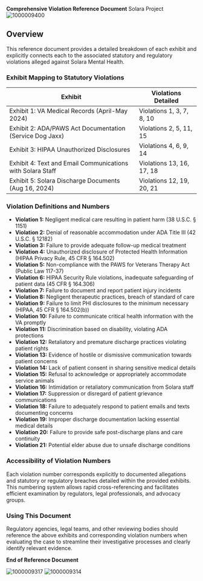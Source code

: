 **Comprehensive Violation Reference Document** Solara Project![1000009400](https://github.com/user-attachments/assets/bc9d2930-ff62-40d2-9fd0-e8b2b6c41c74)


## Overview
This reference document provides a detailed breakdown of each exhibit and explicitly connects each to the associated statutory and regulatory violations alleged against Solara Mental Health.

### Exhibit Mapping to Statutory Violations

| Exhibit                                             | Violations Detailed                                                                                 |
|-----------------------------------------------------|-----------------------------------------------------------------------------------------------------|
| Exhibit 1: VA Medical Records (April-May 2024)      | Violations 1, 3, 7, 8, 10                                                                           |
| Exhibit 2: ADA/PAWS Act Documentation (Service Dog Jaxx) | Violations 2, 5, 11, 15                                                                             |
| Exhibit 3: HIPAA Unauthorized Disclosures           | Violations 4, 6, 9, 14                                                                              |
| Exhibit 4: Text and Email Communications with Solara Staff | Violations 13, 16, 17, 18                                                                           |
| Exhibit 5: Solara Discharge Documents (Aug 16, 2024)| Violations 12, 19, 20, 21                                                                           |

### Violation Definitions and Numbers

- **Violation 1:** Negligent medical care resulting in patient harm (38 U.S.C. § 1151)
- **Violation 2:** Denial of reasonable accommodation under ADA Title III (42 U.S.C. § 12182)
- **Violation 3:** Failure to provide adequate follow-up medical treatment
- **Violation 4:** Unauthorized disclosure of Protected Health Information (HIPAA Privacy Rule, 45 CFR § 164.502)
- **Violation 5:** Non-compliance with the PAWS for Veterans Therapy Act (Public Law 117-37)
- **Violation 6:** HIPAA Security Rule violations, inadequate safeguarding of patient data (45 CFR § 164.306)
- **Violation 7:** Failure to document and report patient injury incidents
- **Violation 8:** Negligent therapeutic practices, breach of standard of care
- **Violation 9:** Failure to limit PHI disclosures to the minimum necessary (HIPAA, 45 CFR § 164.502(b))
- **Violation 10:** Failure to communicate critical health information with the VA promptly
- **Violation 11:** Discrimination based on disability, violating ADA protections
- **Violation 12:** Retaliatory and premature discharge practices violating patient rights
- **Violation 13:** Evidence of hostile or dismissive communication towards patient concerns
- **Violation 14:** Lack of patient consent in sharing sensitive medical details
- **Violation 15:** Refusal to acknowledge or appropriately accommodate service animals
- **Violation 16:** Intimidation or retaliatory communication from Solara staff
- **Violation 17:** Suppression or disregard of patient grievance communications
- **Violation 18:** Failure to adequately respond to patient emails and texts documenting concerns
- **Violation 19:** Improper discharge documentation lacking essential medical details
- **Violation 20:** Failure to provide safe post-discharge plans and care continuity
- **Violation 21:** Potential elder abuse due to unsafe discharge conditions

### Accessibility of Violation Numbers
Each violation number corresponds explicitly to documented allegations and statutory or regulatory breaches detailed within the provided exhibits. This numbering system allows rapid cross-referencing and facilitates efficient examination by regulators, legal professionals, and advocacy groups.

### Using This Document
Regulatory agencies, legal teams, and other reviewing bodies should reference the above exhibits and corresponding violation numbers when evaluating the case to streamline their investigative processes and clearly identify relevant evidence.

**End of Reference Document**

![1000009317](https://github.com/user-attachments/assets/f0d3d66f-93fb-40f1-a6e5-2fb6e4b3bc44)
![1000009314](https://github.com/user-attachments/assets/fb0b3afb-8b53-428d-b637-abbd68b3e52b)

